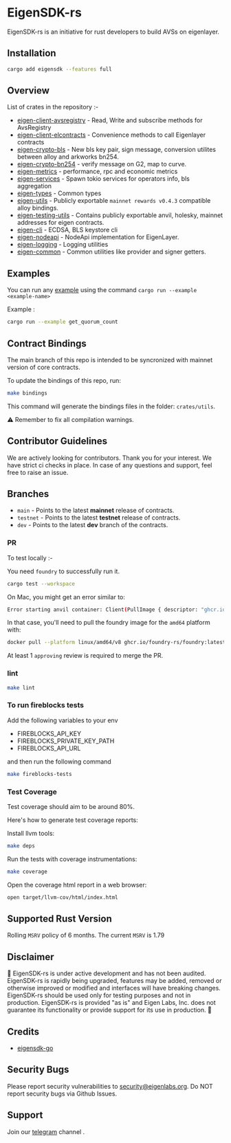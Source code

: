 # EigenSDK-rs

EigenSDK-rs is an initiative for rust developers to build AVSs on eigenlayer.

## Installation

 ```bash
cargo add eigensdk --features full
```

## Overview

 List of crates in the repository :-

- [eigen-client-avsregistry](https://github.com/Layr-Labs/eigensdk-rs/tree/main/crates/chainio/clients/avsregistry) - Read, Write and subscribe methods for AvsRegistry
- [eigen-client-elcontracts](https://github.com/Layr-Labs/eigensdk-rs/tree/main/crates/chainio/clients/elcontracts) - Convenience methods to call Eigenlayer contracts
- [eigen-crypto-bls](https://github.com/Layr-Labs/eigensdk-rs/tree/main/crates/crypto/bls) - New bls key pair, sign message, conversion utilites between alloy and arkworks bn254.
- [eigen-crypto-bn254](https://github.com/Layr-Labs/eigensdk-rs/tree/main/crates/crypto/bn254) - verify message on G2, map to curve.
- [eigen-metrics](https://github.com/Layr-Labs/eigensdk-rs/tree/main/crates/metrics) - performance, rpc and economic metrics
- [eigen-services](https://github.com/Layr-Labs/eigensdk-rs/tree/main/crates/services) - Spawn tokio services for operators info, bls aggregation
- [eigen-types](https://github.com/Layr-Labs/eigensdk-rs/tree/main/crates/types) - Common types
- [eigen-utils](https://github.com/Layr-Labs/eigensdk-rs/tree/main/crates/utils) - Publicly exportable `mainnet rewards v0.4.3` compatible alloy bindings.
- [eigen-testing-utils](https://github.com/Layr-Labs/eigensdk-rs/tree/main/testing/testing-utils) - Contains publicly exportable anvil, holesky, mainnet addresses for eigen contracts.
- [eigen-cli](https://github.com/Layr-Labs/eigensdk-rs/tree/main/crates/eigen-cli) - ECDSA, BLS keystore cli
- [eigen-nodeapi](https://github.com/Layr-Labs/eigensdk-rs/tree/main/crates/nodeapi) - NodeApi implementation for EigenLayer.
- [eigen-logging](https://github.com/Layr-Labs/eigensdk-rs/tree/main/crates/logging) - Logging utilities
- [eigen-common](https://github.com/Layr-Labs/eigensdk-rs/tree/main/crates/common) - Common utilities like provider and signer getters.

## Examples

You can run any [example](https://github.com/Layr-Labs/eigensdk-rs/tree/main/examples) using the command `cargo run --example <example-name>`

Example :
  
```bash
cargo run --example get_quorum_count
```

## Contract Bindings

The main branch of this repo is intended to be syncronized with mainnet version of core contracts.

To update the bindings of this repo, run:

```bash
make bindings
```

This command will generate the bindings files in the folder: `crates/utils`.

⚠️ Remember to fix all compilation warnings.

## Contributor Guidelines

We are actively looking for contributors. Thank you for your interest. We have strict ci checks in place. In case of any questions and support, feel free to raise an issue.

## Branches

- `main` - Points to the  latest **mainnet** release of contracts.
- `testnet` - Points to the latest **testnet** release of contracts.
- `dev` - Points to the latest **dev** branch of the contracts.

### PR

To test locally :-

You need `foundry` to successfully run it.

```bash
cargo test --workspace
```

On Mac, you might get an error similar to:

```bash
Error starting anvil container: Client(PullImage { descriptor: "ghcr.io/foundry-rs/foundry:latest", err: DockerStreamError { error: "no matching manifest for linux/arm64/v8 in the manifest list entries" } })
```

In that case, you'll need to pull the foundry image for the `amd64` platform with:

```bash
docker pull --platform linux/amd64/v8 ghcr.io/foundry-rs/foundry:latest
```

At least 1 `approving` review is required to merge the PR.
  
### lint

```bash
make lint
```

### To run fireblocks tests

Add the following variables to your env

- FIREBLOCKS_API_KEY
- FIREBLOCKS_PRIVATE_KEY_PATH
- FIREBLOCKS_API_URL

 and then run the following command

```bash
make fireblocks-tests

```

### Test Coverage

Test coverage should aim to be around 80%.

Here's how to generate test coverage reports:

Install llvm tools:

```bash
make deps
```

Run the tests with coverage instrumentations:

```bash
make coverage
```

Open the coverage html report in a web browser:

```sh
open target/llvm-cov/html/index.html
```

## Supported Rust Version

Rolling `MSRV` policy of 6 months. The current `MSRV` is 1.79

## Disclaimer

🚧 EigenSDK-rs is under active development and has not been audited. EigenSDK-rs is rapidly being upgraded, features may be added, removed or otherwise improved or modified and interfaces will have breaking changes. EigenSDK-rs should be used only for testing purposes and not in production. EigenSDK-rs is provided "as is" and Eigen Labs, Inc. does not guarantee its functionality or provide support for its use in production. 🚧

## Credits

- [eigensdk-go](https://github.com/Layr-Labs/eigensdk-go/tree/master)

## Security Bugs

Please report security vulnerabilities to <security@eigenlabs.org>. Do NOT report security bugs via Github Issues.

## Support

Join our [telegram](https://t.me/+0_kYjD7TTCRjMjZh) channel .
